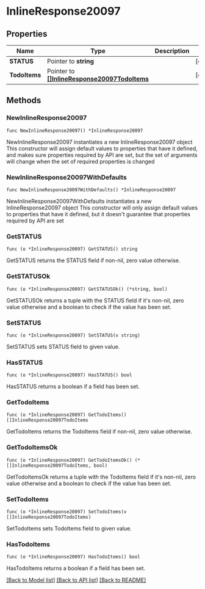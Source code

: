 # InlineResponse20097

## Properties

Name | Type | Description | Notes
------------ | ------------- | ------------- | -------------
**STATUS** | Pointer to **string** |  | [optional] 
**TodoItems** | Pointer to [**[]InlineResponse20097TodoItems**](InlineResponse20097TodoItems.md) |  | [optional] 

## Methods

### NewInlineResponse20097

`func NewInlineResponse20097() *InlineResponse20097`

NewInlineResponse20097 instantiates a new InlineResponse20097 object
This constructor will assign default values to properties that have it defined,
and makes sure properties required by API are set, but the set of arguments
will change when the set of required properties is changed

### NewInlineResponse20097WithDefaults

`func NewInlineResponse20097WithDefaults() *InlineResponse20097`

NewInlineResponse20097WithDefaults instantiates a new InlineResponse20097 object
This constructor will only assign default values to properties that have it defined,
but it doesn't guarantee that properties required by API are set

### GetSTATUS

`func (o *InlineResponse20097) GetSTATUS() string`

GetSTATUS returns the STATUS field if non-nil, zero value otherwise.

### GetSTATUSOk

`func (o *InlineResponse20097) GetSTATUSOk() (*string, bool)`

GetSTATUSOk returns a tuple with the STATUS field if it's non-nil, zero value otherwise
and a boolean to check if the value has been set.

### SetSTATUS

`func (o *InlineResponse20097) SetSTATUS(v string)`

SetSTATUS sets STATUS field to given value.

### HasSTATUS

`func (o *InlineResponse20097) HasSTATUS() bool`

HasSTATUS returns a boolean if a field has been set.

### GetTodoItems

`func (o *InlineResponse20097) GetTodoItems() []InlineResponse20097TodoItems`

GetTodoItems returns the TodoItems field if non-nil, zero value otherwise.

### GetTodoItemsOk

`func (o *InlineResponse20097) GetTodoItemsOk() (*[]InlineResponse20097TodoItems, bool)`

GetTodoItemsOk returns a tuple with the TodoItems field if it's non-nil, zero value otherwise
and a boolean to check if the value has been set.

### SetTodoItems

`func (o *InlineResponse20097) SetTodoItems(v []InlineResponse20097TodoItems)`

SetTodoItems sets TodoItems field to given value.

### HasTodoItems

`func (o *InlineResponse20097) HasTodoItems() bool`

HasTodoItems returns a boolean if a field has been set.


[[Back to Model list]](../README.md#documentation-for-models) [[Back to API list]](../README.md#documentation-for-api-endpoints) [[Back to README]](../README.md)


